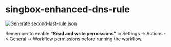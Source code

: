 # singbox-enhanced-dns-rule
[![Generate second-last-rule.json](https://github.com/BedrockDigger/singbox-enhanced-dns-rule/actions/workflows/generate-second-last-rule.yml/badge.svg)](https://github.com/BedrockDigger/singbox-enhanced-dns-rule/actions/workflows/generate-second-last-rule.yml)

Remember to enable **"Read and write permissions"** in Settings -> Actions -> General -> Workflow permissions before running the workflow.
